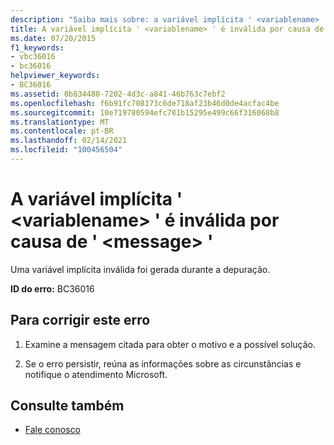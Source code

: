 ```yaml
---
description: "Saiba mais sobre: a variável implícita ' <variablename> ' é inválida por causa de ' <message> '"
title: A variável implícita ' <variablename> ' é inválida por causa de ' <message> '
ms.date: 07/20/2015
f1_keywords:
- vbc36016
- bc36016
helpviewer_keywords:
- BC36016
ms.assetid: 0b834480-7202-4d3c-a841-46b763c7ebf2
ms.openlocfilehash: f6b91fc708173c6de718af23b46d0de4acfac4be
ms.sourcegitcommit: 10e719780594efc781b15295e499c66f316068b8
ms.translationtype: MT
ms.contentlocale: pt-BR
ms.lasthandoff: 02/14/2021
ms.locfileid: "100456504"
---
```

# <a name="implicit-variable-variablename-is-invalid-because-of-message"></a>A variável implícita ' \<variablename> ' é inválida por causa de ' \<message> '

Uma variável implícita inválida foi gerada durante a depuração.  
  
 **ID do erro:** BC36016  
  
## <a name="to-correct-this-error"></a>Para corrigir este erro  
  
1. Examine a mensagem citada para obter o motivo e a possível solução.  
  
2. Se o erro persistir, reúna as informações sobre as circunstâncias e notifique o atendimento Microsoft.  
  
## <a name="see-also"></a>Consulte também

- [Fale conosco](/visualstudio/ide/feedback-options)
